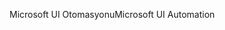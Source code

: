 <span data-ttu-id="8aed3-101">Microsoft UI Otomasyonu</span><span class="sxs-lookup"><span data-stu-id="8aed3-101">Microsoft UI Automation</span></span>